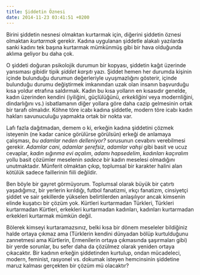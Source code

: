 ```yaml
---
title: Şiddetin Öznesi
date: 2014-11-23 03:41:51 +0200
---
```


Birini şiddetin nesnesi olmaktan kurtarmak için, diğerini şiddetin
öznesi olmaktan *kurtarmak* gerekir. Kadına uygulanan şiddetle alakalı
yazılarda sanki kadını tek başına kurtarmak mümkünmüş gibi bir hava
olduğunda aklıma geliyor bu daha çok.

O şiddeti doğuran psikolojik durumun bir kopyası, şiddetin kağıt
üzerinde yansıması gibidir tipik *şiddet karşıtı* yazı. Şiddet hemen her
durumda kişinin içinde bulunduğu durumun değerleriyle uyuşmazlığını
gösterir, içinde bulunduğu durumu değiştirmek imkanından uzak olan
insanın başvurduğu kısa yoldur etrafına saldırmak. Kadın bu kısa
yolların en kısasıdır genelde, kadın üzerinden kendini (iyiliğini,
güçlülüğünü, *erkekliğini* veya modernliğini, dindarlığını vs.)
isbatlamanın diğer yollara göre daha cazip gelmesinin ortak bir tarafı
olmalıdır. Köhne töre icabı kadına şiddetle, modern töre icabı kadın
hakları savunuculuğu yapmakta ortak bir nokta var.

Lafı fazla dağıtmadan, demem o ki, erkeğin kadına şiddetini çözmek
isteyenin (ne kadar canice görülürse görülsün) erkeği de anlamaya
çalışması, *bu adamlar neden delleniyor?* sorusunun cevabını verebilmesi
gerekir. *Adamlar cani*, *adamlar şerefsiz*, *adamlar vahşi* gibi basit
ve ucuz cevaplar, *kadın sığınma evi açalım*, *adamı hapsedelim*,
*kadınları kaçıralım* yollu basit çözümler meselenin *sadece* bir kadın
meselesi olmadığını unutmaktadır. Münferit olmaktan çıkıp, toplumsal bir
karakter halini alan kötülük sadece faillerinin fiili değildir.

Ben böyle bir gayret görmüyorum. Toplumsal olarak büyük bir çatırtı
yaşadığımız, bir yerlerin kırıldığı, futbol fanatizmi, ırkçı fanatizm,
cinsiyetçi şiddet ve sair şekillerde yükselen belirtilerden anlaşılıyor
ancak kimsenin elinde kuşatıcı bir çözüm yok. Kürtleri kurtarmadan
Türkleri, Türkleri kurtarmadan Kürtleri, erkekleri kurtarmadan
kadınları, kadınları kurtarmadan erkekleri kurtarmak mümkün değil.

Bölerek kimseyi kurtaramazsınız, belki kısa bir dönem meseleler
bildiğiniz halde ortaya çıkmaz ama (Türklerin kendini dünyadan bölüp
kurtulduğunu zannetmesi ama Kürtlerin, Ermenilerin ortaya çıkmasında
şaşırmaları gibi) bir yerde sorunlar, bu sefer daha da çözülmez olarak
yeniden ortaya çıkacaktır. Bir kadının erkeğin şiddetinden kurtulup,
ondan mücadeleci, modern, feminist, rasyonel vs. dokumak isteyen
hemcinsinin şiddetine maruz kalması gerçekten bir çözüm mü olacaktır?
